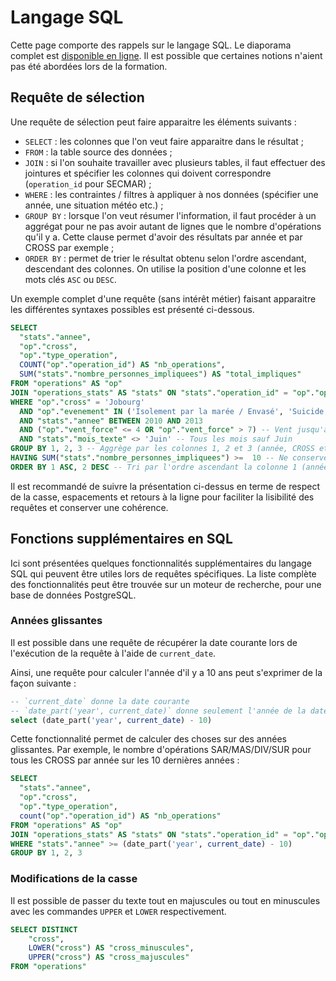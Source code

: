 # Langage SQL

Cette page comporte des rappels sur le langage SQL. Le diaporama complet est [disponible en ligne](https://docs.google.com/presentation/d/1hn6SA78FhIaXljEb7Pof9WVl0woEjurLm4VCAlHT1mM/). Il est possible que certaines notions n'aient pas été abordées lors de la formation.

## Requête de sélection
Une requête de sélection peut faire apparaitre les éléments suivants :

- `SELECT` : les colonnes que l'on veut faire apparaitre dans le résultat ;
- `FROM` : la table source des données ;
- `JOIN` : si l'on souhaite travailler avec plusieurs tables, il faut effectuer des jointures et spécifier les colonnes qui doivent correspondre (`operation_id` pour SECMAR) ;
- `WHERE` : les contraintes / filtres à appliquer à nos données (spécifier une année, une situation météo etc.) ;
- `GROUP BY` : lorsque l'on veut résumer l'information, il faut procéder à un aggrégat pour ne pas avoir autant de lignes que le nombre d'opérations qu'il y a. Cette clause permet d'avoir des résultats par année et par CROSS par exemple ;
- `ORDER BY` : permet de trier le résultat obtenu selon l'ordre ascendant, descendant des colonnes. On utilise la position d'une colonne et les mots clés `ASC` ou `DESC`.

Un exemple complet d'une requête (sans intérêt métier) faisant apparaitre les différentes syntaxes possibles est présenté ci-dessous.
```sql
SELECT
  "stats"."annee",
  "op"."cross",
  "op"."type_operation",
  COUNT("op"."operation_id") AS "nb_operations",
  SUM("stats"."nombre_personnes_impliquees") AS "total_impliques"
FROM "operations" AS "op"
JOIN "operations_stats" AS "stats" ON "stats"."operation_id" = "op"."operation_id"
WHERE "op"."cross" = 'Jobourg'
  AND "op"."evenement" IN ('Isolement par la marée / Envasé', 'Suicide')
  AND "stats"."annee" BETWEEN 2010 AND 2013
  AND ("op"."vent_force" <= 4 OR "op"."vent_force" > 7) -- Vent jusqu'à 4 ou strictement supérieur à 7
  AND "stats"."mois_texte" <> 'Juin' -- Tous les mois sauf Juin
GROUP BY 1, 2, 3 -- Aggrège par les colonnes 1, 2 et 3 (année, CROSS et type d'opération)
HAVING SUM("stats"."nombre_personnes_impliquees") >=  10 -- Ne conserver que les groupes avec au moins 10 personnes impliquées
ORDER BY 1 ASC, 2 DESC -- Tri par l'ordre ascendant la colonne 1 (année) puis descendant par la colonne 2 (CROSS)
```

Il est recommandé de suivre la présentation ci-dessus en terme de respect de la casse, espacements et retours à la ligne pour faciliter la lisibilité des requêtes et conserver une cohérence.

## Fonctions supplémentaires en SQL
Ici sont présentées quelques fonctionnalités supplémentaires du langage SQL qui peuvent être utiles lors de requêtes spécifiques. La liste complète des fonctionnalités peut être trouvée sur un moteur de recherche, pour une base de données PostgreSQL.

### Années glissantes
Il est possible dans une requête de récupérer la date courante lors de l'exécution de la requête à l'aide de `current_date`.

Ainsi, une requête pour calculer l'année d'il y a 10 ans peut s'exprimer de la façon suivante :
```sql
-- `current_date` donne la date courante
-- `date_part('year', current_date)` donne seulement l'année de la date courante
select (date_part('year', current_date) - 10)
```

Cette fonctionnalité permet de calculer des choses sur des années glissantes. Par exemple, le nombre d'opérations SAR/MAS/DIV/SUR pour tous les CROSS par année sur les 10 dernières années :
```sql
SELECT
  "stats"."annee",
  "op"."cross",
  "op"."type_operation",
  count("op"."operation_id") AS "nb_operations"
FROM "operations" AS "op"
JOIN "operations_stats" AS "stats" ON "stats"."operation_id" = "op"."operation_id"
WHERE "stats"."annee" >= (date_part('year', current_date) - 10)
GROUP BY 1, 2, 3
```

### Modifications de la casse
Il est possible de passer du texte tout en majuscules ou tout en minuscules avec les commandes `UPPER` et `LOWER` respectivement.

```sql
SELECT DISTINCT
    "cross",
    LOWER("cross") AS "cross_minuscules",
    UPPER("cross") AS "cross_majuscules"
FROM "operations"
```
